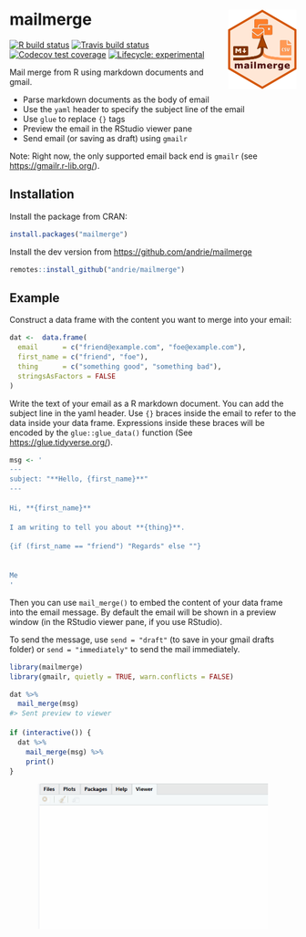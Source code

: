 
<!-- README.md is generated from README.Rmd. Please edit that file -->

# mailmerge <img src='man/figures/logo.png' align="right" height="139" />

<!-- badges: start -->

[![R build
status](https://github.com/andrie/mailmerge/workflows/R-CMD-check/badge.svg)](https://github.com/andrie/mailmerge/actions)
[![Travis build
status](https://travis-ci.org/andrie/mailmerge.svg?branch=master)](https://travis-ci.org/andrie/mailmerge)
[![Codecov test
coverage](https://codecov.io/gh/andrie/mailmerge/branch/master/graph/badge.svg)](https://codecov.io/gh/andrie/mailmerge?branch=master)
[![Lifecycle:
experimental](https://img.shields.io/badge/lifecycle-experimental-orange.svg)](https://lifecycle.r-lib.org/articles/stages.html#experimental)
<!-- badges: end -->

Mail merge from R using markdown documents and gmail.

-   Parse markdown documents as the body of email
-   Use the `yaml` header to specify the subject line of the email
-   Use `glue` to replace `{}` tags
-   Preview the email in the RStudio viewer pane
-   Send email (or saving as draft) using `gmailr`

Note: Right now, the only supported email back end is `gmailr` (see
<https://gmailr.r-lib.org/>).

## Installation

Install the package from CRAN:

``` r
install.packages("mailmerge")
```

Install the dev version from <https://github.com/andrie/mailmerge>

``` r
remotes::install_github("andrie/mailmerge")
```

## Example

Construct a data frame with the content you want to merge into your
email:

``` r
dat <-  data.frame(
  email      = c("friend@example.com", "foe@example.com"),
  first_name = c("friend", "foe"),
  thing      = c("something good", "something bad"),
  stringsAsFactors = FALSE
)
```

Write the text of your email as a R markdown document. You can add the
subject line in the yaml header. Use `{}` braces inside the email to
refer to the data inside your data frame. Expressions inside these
braces will be encoded by the `glue::glue_data()` function (See
<https://glue.tidyverse.org/>).

``` r
msg <- '
---
subject: "**Hello, {first_name}**"
---

Hi, **{first_name}**

I am writing to tell you about **{thing}**.

{if (first_name == "friend") "Regards" else ""}


Me
'
```

Then you can use `mail_merge()` to embed the content of your data frame
into the email message. By default the email will be shown in a preview
window (in the RStudio viewer pane, if you use RStudio).

To send the message, use `send = "draft"` (to save in your gmail drafts
folder) or `send = "immediately"` to send the mail immediately.

``` r
library(mailmerge)
library(gmailr, quietly = TRUE, warn.conflicts = FALSE)
```

``` r
dat %>% 
  mail_merge(msg)
#> Sent preview to viewer

if (interactive()) {
  dat %>%
    mail_merge(msg) %>%
    print()
}
```

<center>
<img src="man/figures/mail-merge.gif" width="80%" />
</center>
